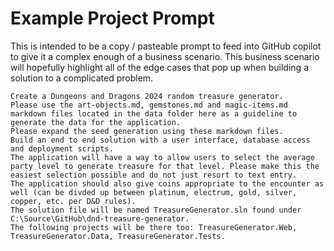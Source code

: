 # Example Project Prompt

This is intended to be a copy / pasteable prompt to feed into GitHub copilot to give it a complex enough of a business scenario. This business scenario will hopefully highlight all of the edge cases that pop up when building a solution to a complicated problem.

```
Create a Dungeons and Dragons 2024 random treasure generator.
Please use the art-objects.md, gemstones.md and magic-items.md markdown files located in the data folder here as a guideline to generate the data for the application.
Please expand the seed generation using these markdown files.
Build an end to end solution with a user interface, database access and deployment scripts.
The application will have a way to allow users to select the average party level to generate treasure for that level. Please make this the easiest selection possible and do not just resort to text entry.
The application should also give coins appropriate to the encounter as well (can be divded up between platinum, electrum, gold, silver, copper, etc. per D&D rules).
The solution file will be named TreasureGenerator.sln found under C:\Source\GitHub\dnd-treasure-generator.
The following projects will be there too: TreasureGenerator.Web, TreasureGenerator.Data, TreasureGenerator.Tests.
```

